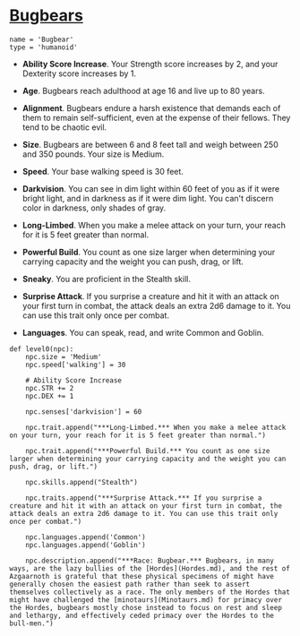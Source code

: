 # [Bugbears](../Creatures/Bugbears.md)

```
name = 'Bugbear'
type = 'humanoid'
```

* **Ability Score Increase**. Your Strength score increases by 2, and your Dexterity score increases by 1.

* **Age**. Bugbears reach adulthood at age 16 and live up to 80 years.

* **Alignment**. Bugbears endure a harsh existence that demands each of them to remain self-sufficient, even at the expense of their fellows. They tend to be chaotic evil.

* **Size**. Bugbears are between 6 and 8 feet tall and weigh between 250 and 350 pounds. Your size is Medium.

* **Speed**. Your base walking speed is 30 feet.

* **Darkvision**. You can see in dim light within 60 feet of you as if it were bright light, and in darkness as if it were dim light. You can't discern color in darkness, only shades of gray.

* **Long-Limbed**. When you make a melee attack on your turn, your reach for it is 5 feet greater than normal.

* **Powerful Build**. You count as one size larger when determining your carrying capacity and the weight you can push, drag, or lift.

* **Sneaky**. You are proficient in the Stealth skill.

* **Surprise Attack**. If you surprise a creature and hit it with an attack on your first turn in combat, the attack deals an extra 2d6 damage to it. You can use this trait only once per combat.

* **Languages**. You can speak, read, and write Common and Goblin.

```
def level0(npc):
    npc.size = 'Medium'
    npc.speed['walking'] = 30

    # Ability Score Increase
    npc.STR += 2
    npc.DEX += 1

    npc.senses['darkvision'] = 60

    npc.trait.append("***Long-Limbed.*** When you make a melee attack on your turn, your reach for it is 5 feet greater than normal.")

    npc.trait.append("***Powerful Build.*** You count as one size larger when determining your carrying capacity and the weight you can push, drag, or lift.")

    npc.skills.append("Stealth")

    npc.traits.append("***Surprise Attack.*** If you surprise a creature and hit it with an attack on your first turn in combat, the attack deals an extra 2d6 damage to it. You can use this trait only once per combat.")

    npc.languages.append('Common')
    npc.languages.append('Goblin')

    npc.description.append("***Race: Bugbear.*** Bugbears, in many ways, are the lazy bullies of the [Hordes](Hordes.md), and the rest of Azgaarnoth is grateful that these physical specimens of might have generally chosen the easiest path rather than seek to assert themselves collectively as a race. The only members of the Hordes that might have challenged the [minotaurs](Minotaurs.md) for primacy over the Hordes, bugbears mostly chose instead to focus on rest and sleep and lethargy, and effectively ceded primacy over the Hordes to the bull-men.")
```